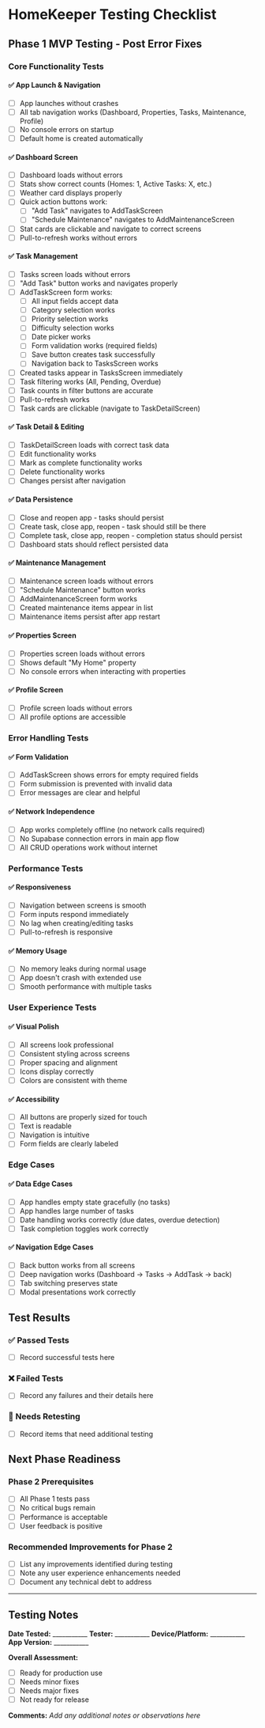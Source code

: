 # HomeKeeper Testing Checklist

## Phase 1 MVP Testing - Post Error Fixes

### Core Functionality Tests

#### ✅ App Launch & Navigation
- [ ] App launches without crashes
- [ ] All tab navigation works (Dashboard, Properties, Tasks, Maintenance, Profile)
- [ ] No console errors on startup
- [ ] Default home is created automatically

#### ✅ Dashboard Screen
- [ ] Dashboard loads without errors
- [ ] Stats show correct counts (Homes: 1, Active Tasks: X, etc.)
- [ ] Weather card displays properly
- [ ] Quick action buttons work:
  - [ ] "Add Task" navigates to AddTaskScreen
  - [ ] "Schedule Maintenance" navigates to AddMaintenanceScreen
- [ ] Stat cards are clickable and navigate to correct screens
- [ ] Pull-to-refresh works without errors

#### ✅ Task Management
- [ ] Tasks screen loads without errors
- [ ] "Add Task" button works and navigates properly
- [ ] AddTaskScreen form works:
  - [ ] All input fields accept data
  - [ ] Category selection works
  - [ ] Priority selection works
  - [ ] Difficulty selection works
  - [ ] Date picker works
  - [ ] Form validation works (required fields)
  - [ ] Save button creates task successfully
  - [ ] Navigation back to TasksScreen works
- [ ] Created tasks appear in TasksScreen immediately
- [ ] Task filtering works (All, Pending, Overdue)
- [ ] Task counts in filter buttons are accurate
- [ ] Pull-to-refresh works
- [ ] Task cards are clickable (navigate to TaskDetailScreen)

#### ✅ Task Detail & Editing
- [ ] TaskDetailScreen loads with correct task data
- [ ] Edit functionality works
- [ ] Mark as complete functionality works
- [ ] Delete functionality works
- [ ] Changes persist after navigation

#### ✅ Data Persistence
- [ ] Close and reopen app - tasks should persist
- [ ] Create task, close app, reopen - task should still be there
- [ ] Complete task, close app, reopen - completion status should persist
- [ ] Dashboard stats should reflect persisted data

#### ✅ Maintenance Management
- [ ] Maintenance screen loads without errors
- [ ] "Schedule Maintenance" button works
- [ ] AddMaintenanceScreen form works
- [ ] Created maintenance items appear in list
- [ ] Maintenance items persist after app restart

#### ✅ Properties Screen
- [ ] Properties screen loads without errors
- [ ] Shows default "My Home" property
- [ ] No console errors when interacting with properties

#### ✅ Profile Screen
- [ ] Profile screen loads without errors
- [ ] All profile options are accessible

### Error Handling Tests

#### ✅ Form Validation
- [ ] AddTaskScreen shows errors for empty required fields
- [ ] Form submission is prevented with invalid data
- [ ] Error messages are clear and helpful

#### ✅ Network Independence
- [ ] App works completely offline (no network calls required)
- [ ] No Supabase connection errors in main app flow
- [ ] All CRUD operations work without internet

### Performance Tests

#### ✅ Responsiveness
- [ ] Navigation between screens is smooth
- [ ] Form inputs respond immediately
- [ ] No lag when creating/editing tasks
- [ ] Pull-to-refresh is responsive

#### ✅ Memory Usage
- [ ] No memory leaks during normal usage
- [ ] App doesn't crash with extended use
- [ ] Smooth performance with multiple tasks

### User Experience Tests

#### ✅ Visual Polish
- [ ] All screens look professional
- [ ] Consistent styling across screens
- [ ] Proper spacing and alignment
- [ ] Icons display correctly
- [ ] Colors are consistent with theme

#### ✅ Accessibility
- [ ] All buttons are properly sized for touch
- [ ] Text is readable
- [ ] Navigation is intuitive
- [ ] Form fields are clearly labeled

### Edge Cases

#### ✅ Data Edge Cases
- [ ] App handles empty state gracefully (no tasks)
- [ ] App handles large number of tasks
- [ ] Date handling works correctly (due dates, overdue detection)
- [ ] Task completion toggles work correctly

#### ✅ Navigation Edge Cases
- [ ] Back button works from all screens
- [ ] Deep navigation works (Dashboard → Tasks → AddTask → back)
- [ ] Tab switching preserves state
- [ ] Modal presentations work correctly

## Test Results

### ✅ Passed Tests
- [ ] Record successful tests here

### ❌ Failed Tests
- [ ] Record any failures and their details here

### 🔄 Needs Retesting
- [ ] Record items that need additional testing

## Next Phase Readiness

### Phase 2 Prerequisites
- [ ] All Phase 1 tests pass
- [ ] No critical bugs remain
- [ ] Performance is acceptable
- [ ] User feedback is positive

### Recommended Improvements for Phase 2
- [ ] List any improvements identified during testing
- [ ] Note any user experience enhancements needed
- [ ] Document any technical debt to address

---

## Testing Notes

**Date Tested:** ___________
**Tester:** ___________
**Device/Platform:** ___________
**App Version:** ___________

**Overall Assessment:**
- [ ] Ready for production use
- [ ] Needs minor fixes
- [ ] Needs major fixes
- [ ] Not ready for release

**Comments:**
_Add any additional notes or observations here_ 